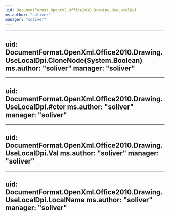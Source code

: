 ```yaml
---
uid: DocumentFormat.OpenXml.Office2010.Drawing.UseLocalDpi
ms.author: "soliver"
manager: "soliver"
---
```


---
uid: DocumentFormat.OpenXml.Office2010.Drawing.UseLocalDpi.CloneNode(System.Boolean)
ms.author: "soliver"
manager: "soliver"
---

---
uid: DocumentFormat.OpenXml.Office2010.Drawing.UseLocalDpi.#ctor
ms.author: "soliver"
manager: "soliver"
---

---
uid: DocumentFormat.OpenXml.Office2010.Drawing.UseLocalDpi.Val
ms.author: "soliver"
manager: "soliver"
---

---
uid: DocumentFormat.OpenXml.Office2010.Drawing.UseLocalDpi.LocalName
ms.author: "soliver"
manager: "soliver"
---
